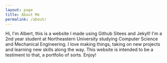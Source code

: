 ```yaml
---
layout: page
title: About Me
permalink: /about/
---
```


Hi, I'm Albert, this is a website I made using Github Sitees and Jekyll! I'm a 2nd year student at Northeastern University studying Computer Science and Mechanical Engineering. I love making things, taking on new projects and learning new skills along the way. This website is intended to be a testiment to that, a portfolio of sorts. Enjoy!
